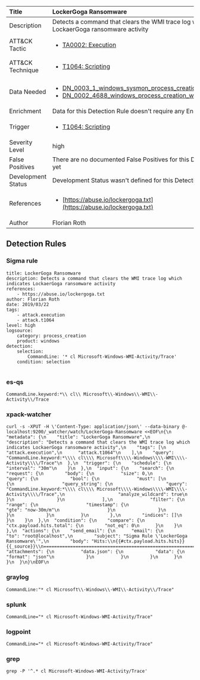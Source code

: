 | Title                | LockerGoga Ransomware                                                                                                                                                 |
|:---------------------|:------------------------------------------------------------------------------------------------------------------------------------------------------------|
| Description          | Detects a command that clears the WMI trace log which indicates LockaerGoga ransomware activity                                                                                                                                           |
| ATT&amp;CK Tactic    |  <ul><li>[TA0002: Execution](https://attack.mitre.org/tactics/TA0002)</li></ul>  |
| ATT&amp;CK Technique | <ul><li>[T1064: Scripting](https://attack.mitre.org/techniques/T1064)</li></ul>  |
| Data Needed          | <ul><li>[DN_0003_1_windows_sysmon_process_creation](../Data_Needed/DN_0003_1_windows_sysmon_process_creation.md)</li><li>[DN_0002_4688_windows_process_creation_with_commandline](../Data_Needed/DN_0002_4688_windows_process_creation_with_commandline.md)</li></ul>  |
| Enrichment           |  Data for this Detection Rule doesn't require any Enrichments.  |
| Trigger              | <ul><li>[T1064: Scripting](../Triggers/T1064.md)</li></ul>  |
| Severity Level       | high |
| False Positives      |  There are no documented False Positives for this Detection Rule yet  |
| Development Status   |  Development Status wasn't defined for this Detection Rule yet  |
| References           | <ul><li>[https://abuse.io/lockergoga.txt](https://abuse.io/lockergoga.txt)</li></ul>  |
| Author               | Florian Roth |


## Detection Rules

### Sigma rule

```
title: LockerGoga Ransomware
description: Detects a command that clears the WMI trace log which indicates LockaerGoga ransomware activity
references:
    - https://abuse.io/lockergoga.txt
author: Florian Roth
date: 2019/03/22
tags:
    - attack.execution
    - attack.t1064    
level: high
logsource:
    category: process_creation
    product: windows
detection:
    selection:
        CommandLine: '* cl Microsoft-Windows-WMI-Activity/Trace'
    condition: selection


```





### es-qs
    
```
CommandLine.keyword:*\\ cl\\ Microsoft\\-Windows\\-WMI\\-Activity\\/Trace
```


### xpack-watcher
    
```
curl -s -XPUT -H \'Content-Type: application/json\' --data-binary @- localhost:9200/_watcher/watch/LockerGoga-Ransomware <<EOF\n{\n  "metadata": {\n    "title": "LockerGoga Ransomware",\n    "description": "Detects a command that clears the WMI trace log which indicates LockaerGoga ransomware activity",\n    "tags": [\n      "attack.execution",\n      "attack.t1064"\n    ],\n    "query": "CommandLine.keyword:*\\\\ cl\\\\ Microsoft\\\\-Windows\\\\-WMI\\\\-Activity\\\\/Trace"\n  },\n  "trigger": {\n    "schedule": {\n      "interval": "30m"\n    }\n  },\n  "input": {\n    "search": {\n      "request": {\n        "body": {\n          "size": 0,\n          "query": {\n            "bool": {\n              "must": [\n                {\n                  "query_string": {\n                    "query": "CommandLine.keyword:*\\\\ cl\\\\ Microsoft\\\\-Windows\\\\-WMI\\\\-Activity\\\\/Trace",\n                    "analyze_wildcard": true\n                  }\n                }\n              ],\n              "filter": {\n                "range": {\n                  "timestamp": {\n                    "gte": "now-30m/m"\n                  }\n                }\n              }\n            }\n          }\n        },\n        "indices": []\n      }\n    }\n  },\n  "condition": {\n    "compare": {\n      "ctx.payload.hits.total": {\n        "not_eq": 0\n      }\n    }\n  },\n  "actions": {\n    "send_email": {\n      "email": {\n        "to": "root@localhost",\n        "subject": "Sigma Rule \'LockerGoga Ransomware\'",\n        "body": "Hits:\\n{{#ctx.payload.hits.hits}}{{_source}}\\n================================================================================\\n{{/ctx.payload.hits.hits}}",\n        "attachments": {\n          "data.json": {\n            "data": {\n              "format": "json"\n            }\n          }\n        }\n      }\n    }\n  }\n}\nEOF\n
```


### graylog
    
```
CommandLine:"* cl Microsoft\\-Windows\\-WMI\\-Activity\\/Trace"
```


### splunk
    
```
CommandLine="* cl Microsoft-Windows-WMI-Activity/Trace"
```


### logpoint
    
```
CommandLine="* cl Microsoft-Windows-WMI-Activity/Trace"
```


### grep
    
```
grep -P '^.* cl Microsoft-Windows-WMI-Activity/Trace'
```



